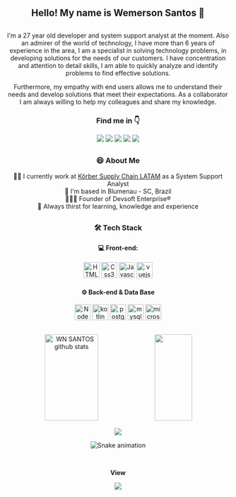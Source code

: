 
<p align="center">
 <!--img width="150px" src="https://avatars.githubusercontent.com/u/55114046?v=4" align="center" alt="GitHub Readme Stats" /-->
 <p align="center">
   <h2 align="center">Hello! My name is Wemerson Santos 🤟</h2>
  </p>
</p>

##
<p align="center">
 <p align="center">I'm a 27 year old developer and system support analyst at the moment. Also an admirer of the world of technology, I have more than 6 years of experience in the area, I am a specialist in solving technology problems, in developing solutions for the needs of our customers. I have concentration and attention to detail skills, I am able to quickly analyze and identify problems to find effective solutions.</p>
 <p align="center">Furthermore, my empathy with end users allows me to understand their needs and develop solutions that meet their expectations. As a collaborator I am always willing to help my colleagues and share my knowledge.</p>
</p>

<div align="center">
<h3> Find me in 👇 </h3>
<a href="https://instagram.com/wemersonnatanael" target="_blank"><img src="https://img.shields.io/badge/-Instagram-%23E4405F?style=for-the-badge&logo=instagram&logoColor=white" target="_blank"></a>
<a href="https://api.whatsapp.com/send?phone=5519986129797&text=Olá%2C%20gostaria%20de%20mais%20informações%20!" target="_blank"><img src="https://img.shields.io/badge/WhatsApp-25D366?style=for-the-badge&logo=whatsapp&logoColor=white" target="_blank"></a>
<a href = "mailto:wemersonnatanael@gmail.com"><img src="https://img.shields.io/badge/-Gmail-%23333?style=for-the-badge&logo=gmail&logoColor=white" target="_blank"></a>
<a href = "mailto:wemersonnatanael@hotmail.com"><img src="https://img.shields.io/badge/Microsoft_Outlook-0078D4?style=for-the-badge&logo=microsoft-outlook&logoColor=white" target="_blank"></a>
<a href="https://www.linkedin.com/in/wemersonnatanael/" target="_blank"><img src="https://img.shields.io/badge/-LinkedIn-%230077B5?style=for-the-badge&logo=linkedin&logoColor=white" target="_blank"></a>
</div>

##

<div align="center">
<h3> 😄 About Me </h3>

  👨‍💻 I currently work at [Körber Supply Chain LATAM](https://www.koerber-supplychain.com) as a System Support Analyst</br>
  📍 I'm based in Blumenau - SC, Brazil</br>
  👨🏼‍💼 Founder of Devsoft Enterprise®</br>
  🤔 Always thirst for learning, knowledge and experience
</div>

##

<div align="center">
<h3> 🛠 Tech Stack</h3>
<h4>💻 Front-end:</h4>
<p>
<a href="https://developer.mozilla.org/en-US/docs/Glossary/HTML5" target="_blank" rel="noreferrer"><img src="https://raw.githubusercontent.com/danielcranney/readme-generator/main/public/icons/skills/html5-colored.svg" width="36" height="36" alt="HTML5" /></a>
<a href="https://developer.mozilla.org/en-US/docs/Web/CSS" target="_blank" rel="noreferrer"><img src="https://cdn.jsdelivr.net/gh/devicons/devicon/icons/css3/css3-original.svg" width="36" height="36" alt="Css3" /></a>
<a href="https://developer.mozilla.org/en-US/docs/Web/JavaScript" target="_blank" rel="noreferrer"><img src="https://raw.githubusercontent.com/danielcranney/readme-generator/main/public/icons/skills/javascript-colored.svg" width="36" height="36" alt="Javascript" /></a></a>
<a href="https://vuejs.org" target="_blank" rel="noreferrer"><img src="https://cdn.jsdelivr.net/gh/devicons/devicon/icons/vuejs/vuejs-original.svg" width="36" height="36" alt="vuejs" /></a></a>
</p>

<h4>⚙️ Back-end & Data Base</h4>

<p>
<a href="https://nodejs.org/en/" target="_blank" rel="noreferrer"><img src="https://raw.githubusercontent.com/danielcranney/readme-generator/main/public/icons/skills/nodejs-colored.svg" width="36" height="36" alt="NodeJS" /></a>
<a href="https://kotlinlang.org" target="_blank" rel="noreferrer"><img src="https://cdn.jsdelivr.net/gh/devicons/devicon/icons/kotlin/kotlin-original.svg" width="36" height="36" alt="kotlin" /></a>
<a href="https://www.postgresql.org" target="_blank" rel="noreferrer"><img src="https://cdn.jsdelivr.net/gh/devicons/devicon/icons/postgresql/postgresql-original.svg" width="36" height="36" alt="postgresql" /></a>
<a href="https://www.mysql.org" target="_blank" rel="noreferrer"><img src="https://cdn.jsdelivr.net/gh/devicons/devicon/icons/mysql/mysql-original.svg" width="36" height="36" alt="mysql" /></a>
<a href="https://www.microsoft.com/pt-br/sql-server/sql-server-downloads" target="_blank" rel="noreferrer"><img src="https://cdn.jsdelivr.net/gh/devicons/devicon/icons/microsoftsqlserver/microsoftsqlserver-plain.svg" width="36" height="36" alt="microsoftsqlserver"/></a>
</p>
</div>

##

<div align="center">  
  <img width="49%" height="195px" src="https://github-readme-stats.vercel.app/api?username=wn-santos&show_icons=true&count_private=true&hide_border=true&title_color=00FFFF&icon_color=00FFFF&text_color=c9d1d9&bg_color=0d1117" alt="WN SANTOS github stats" /> 
  <img width="41%" height="195px" src="https://github-readme-stats.vercel.app/api/top-langs/?username=wn-santos&layout=compact&hide_border=true&title_color=00FFFF&text_color=00FFFF&bg_color=0d1117" />
  
<!-- Github Stats -->
<a href="http://www.github.com/wn-santos"><img src="https://github-readme-streak-stats.herokuapp.com/?user=wn-santos&stroke=ffffff&background=171717&ring=3382ed&fire=3382ed&currStreakNum=ffffff&currStreakLabel=3382ed&sideNums=ffffff&sideLabels=ffffff&dates=ffffff&hide_border=true&custom_title=Github%20%Stats" /></a>
</div>

<div align="center">

 ![Snake animation](https://github.com/wn-santos/wn-santos/blob/output/github-contribution-grid-snake.svg)

</div>

<div>
<br><p align="center"><b>View</b></p>  
<p align="center"><img align="center" src="https://profile-counter.glitch.me/{wn-santos}/count.svg" /></p> 
<br>
</div>

